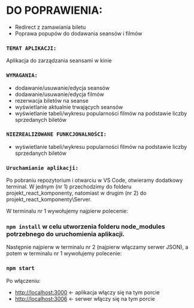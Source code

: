 # DO POPRAWIENIA:
- Redirect z zamawiania biletu
- Poprawa popupów do dodawania seansów i filmów

### `TEMAT APLIKACJI:`
Aplikacja do zarządzania seansami w kinie

### `WYMAGANIA:`
- dodawanie/usuwanie/edycja seansów
- dodawanie/usuwanie/edycja filmów
- rezerwacja biletów na seanse
- wyświetlanie aktualnie trwających seansów
- wyświetlanie tabeli/wykresu popularności filmów na podstawie liczby sprzedanych biletów

### `NIEZREALIZOWANE FUNKCJONALNOŚCI:`
- wyświetlanie tabeli/wykresu popularności filmów na podstawie liczby sprzedanych biletów

### `Uruchamianie aplikacji:`
Po pobraniu repozytorium i otwarciu w VS Code, otwieramy dodatkowy terminal.
W jednym (nr 1) przechodzimy do folderu projekt_react_komponenty, natomiast w drugim (nr 2) do projekt_react_komponenty\Server.

W terminalu nr 1 wywołujemy najpierw polecenie:
### `npm install` w celu utworzenia folderu node_modules potrzebnego do uruchomienia aplikacji.

Następnie najpierw w terminalu nr 2 (najpierw włączamy serwer JSON), a potem w terminalu nr 1 wywołujemy polecenie:
### `npm start`

Po włączeniu:
- [http://localhost:3000](http://localhost:3000) <- aplikacja włączy się na tym porcie
- [http://localhost:3006](http://localhost:3006) <- serwer włączy się na tym porcie
